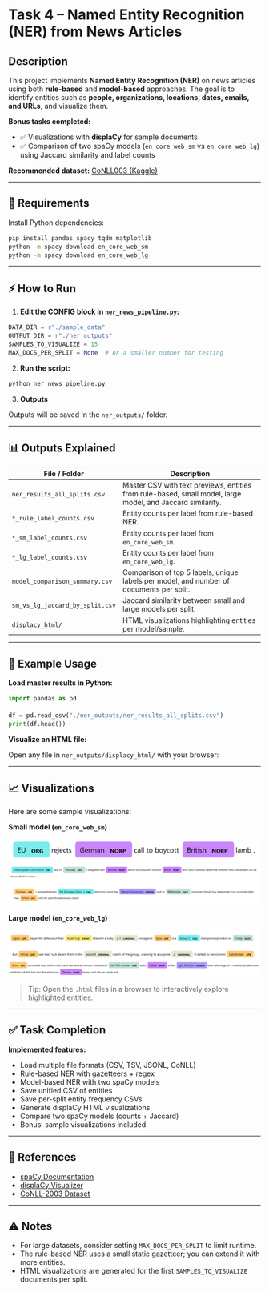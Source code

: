 # Task 4 – Named Entity Recognition (NER) from News Articles

## Description
This project implements **Named Entity Recognition (NER)** on news articles using both **rule-based** and **model-based** approaches. The goal is to identify entities such as **people, organizations, locations, dates, emails, and URLs**, and visualize them.

**Bonus tasks completed:**
- ✅ Visualizations with **displaCy** for sample documents
- ✅ Comparison of two spaCy models (`en_core_web_sm` vs `en_core_web_lg`) using Jaccard similarity and label counts

**Recommended dataset:** [CoNLL003 (Kaggle)](https://www.kaggle.com/datasets/alaakhaled/conll003-englishversion)

---

## 🔧 Requirements

Install Python dependencies:

```bash
pip install pandas spacy tqdm matplotlib
python -m spacy download en_core_web_sm
python -m spacy download en_core_web_lg
```
---
## ⚡ How to Run

1. **Edit the CONFIG block in `ner_news_pipeline.py`:**

```python
DATA_DIR = r"./sample_data"
OUTPUT_DIR = r"./ner_outputs"
SAMPLES_TO_VISUALIZE = 15
MAX_DOCS_PER_SPLIT = None  # or a smaller number for testing
```
2. **Run the script:**

```bash
python ner_news_pipeline.py
```
3. **Outputs**

Outputs will be saved in the `ner_outputs/` folder.

---

## 📊 Outputs Explained

| File / Folder                     | Description                                                                 |
|----------------------------------|-----------------------------------------------------------------------------|
| `ner_results_all_splits.csv`      | Master CSV with text previews, entities from rule-based, small model, large model, and Jaccard similarity. |
| `*_rule_label_counts.csv`         | Entity counts per label from rule-based NER.                                |
| `*_sm_label_counts.csv`           | Entity counts per label from `en_core_web_sm`.                               |
| `*_lg_label_counts.csv`           | Entity counts per label from `en_core_web_lg`.                               |
| `model_comparison_summary.csv`    | Comparison of top 5 labels, unique labels per model, and number of documents per split. |
| `sm_vs_lg_jaccard_by_split.csv`   | Jaccard similarity between small and large models per split.                |
| `displacy_html/`                  | HTML visualizations highlighting entities per model/sample.                 |

---

## 🧩 Example Usage

**Load master results in Python:**

```python
import pandas as pd

df = pd.read_csv("./ner_outputs/ner_results_all_splits.csv")
print(df.head())
```
**Visualize an HTML file:**

Open any file in `ner_outputs/displacy_html/` with your browser:

---

## 📈 Visualizations

Here are some sample visualizations:

**Small model (`en_core_web_sm`)**

![Small model visualization](./images/small_model_sample.png)

**Large model (`en_core_web_lg`)**

![Large model visualization](./images/large_model_sample.png)

> Tip: Open the `.html` files in a browser to interactively explore highlighted entities.

---

## ✅ Task Completion

**Implemented features:**

- Load multiple file formats (CSV, TSV, JSONL, CoNLL)  
- Rule-based NER with gazetteers + regex  
- Model-based NER with two spaCy models  
- Save unified CSV of entities  
- Save per-split entity frequency CSVs  
- Generate displaCy HTML visualizations  
- Compare two spaCy models (counts + Jaccard)  
- Bonus: sample visualizations included  

---

## 📖 References

- [spaCy Documentation](https://spacy.io/usage)  
- [displaCy Visualizer](https://spacy.io/usage/visualizers)  
- [CoNLL-2003 Dataset](https://www.kaggle.com/datasets/alaakhaled/conll003-englishversion)  

---

## ⚠️ Notes

- For large datasets, consider setting `MAX_DOCS_PER_SPLIT` to limit runtime.  
- The rule-based NER uses a small static gazetteer; you can extend it with more entities.  
- HTML visualizations are generated for the first `SAMPLES_TO_VISUALIZE` documents per split.  




























